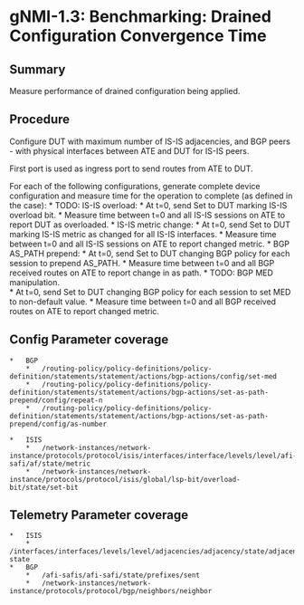 # gNMI-1.3: Benchmarking: Drained Configuration Convergence Time

## Summary

Measure performance of drained configuration being applied.

## Procedure

Configure DUT with maximum number of IS-IS adjacencies, and BGP
peers - with physical interfaces between ATE and DUT for IS-IS
peers.

First port is used as ingress port to send routes from ATE to DUT.

For each of the following configurations, generate complete device
configuration and measure time for the operation to complete (as
defined in the case):
    *   TODO: IS-IS overload:
        *   At t=0, send Set to DUT marking IS-IS overload bit.
        *   Measure time between t=0 and all IS-IS sessions on ATE to
            report DUT as overloaded.
    *   IS-IS metric change:
        *   At t=0, send Set to DUT marking IS-IS metric as changed for
            all IS-IS interfaces.
        *   Measure time between t=0 and all IS-IS sessions on ATE to
            report changed metric.
    *   BGP AS_PATH prepend:
        *   At t=0, send Set to DUT changing BGP policy for each session
            to prepend AS_PATH.
        *   Measure time between t=0 and all BGP received routes on ATE
            to report change in as path.
    *   TODO: BGP MED manipulation.   
        *   At t=0, send Set to DUT changing BGP policy for each session to
            set MED to non-default value.
        *   Measure time between t=0 and all BGP received routes on ATE to
            report changed metric.

## Config Parameter coverage

    *   BGP
        *   /routing-policy/policy-definitions/policy-definition/statements/statement/actions/bgp-actions/config/set-med
        *   /routing-policy/policy-definitions/policy-definition/statements/statement/actions/bgp-actions/set-as-path-prepend/config/repeat-n
        *   /routing-policy/policy-definitions/policy-definition/statements/statement/actions/bgp-actions/set-as-path-prepend/config/as-number

    *   ISIS
        *   /network-instances/network-instance/protocols/protocol/isis/interfaces/interface/levels/level/afi-safi/af/state/metric
        *   /network-instances/network-instance/protocols/protocol/isis/global/lsp-bit/overload-bit/state/set-bit

## Telemetry Parameter coverage
    
    *   ISIS
        *   /interfaces/interfaces/levels/level/adjacencies/adjacency/state/adjacency-state
    *   BGP    
        *   /afi-safis/afi-safi/state/prefixes/sent
        *   /network-instances/network-instance/protocols/protocol/bgp/neighbors/neighbor

